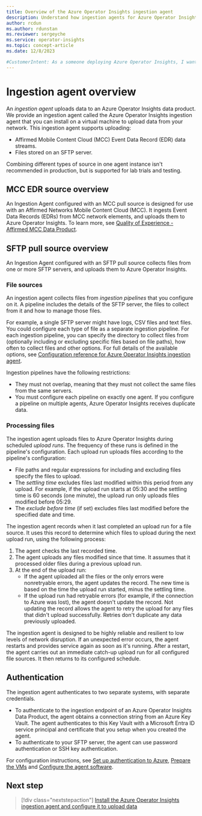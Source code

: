 ```yaml
---
title: Overview of the Azure Operator Insights ingestion agent
description: Understand how ingestion agents for Azure Operator Insights collect and upload data about your network to Azure.
author: rcdun
ms.author: rdunstan
ms.reviewer: sergeyche
ms.service: operator-insights
ms.topic: concept-article
ms.date: 12/8/2023

#CustomerIntent: As a someone deploying Azure Operator Insights, I want to understand how ingestion agents work so that I can set one up and configure it for my network.
---
```


# Ingestion agent overview

An _ingestion agent_ uploads data to an Azure Operator Insights data product. We provide an ingestion agent called the Azure Operator Insights ingestion agent that you can install on a virtual machine to upload data from your network. This ingestion agent supports uploading:

- Affirmed Mobile Content Cloud (MCC) Event Data Record (EDR) data streams.
- Files stored on an SFTP server.

Combining different types of source in one agent instance isn't recommended in production, but is supported for lab trials and testing.

## MCC EDR source overview

An Ingestion Agent configured with an MCC pull source is designed for use with an Affirmed Networks Mobile Content Cloud (MCC). It ingests Event Data Records (EDRs) from MCC network elements, and uploads them to Azure Operator Insights. To learn more, see [Quality of Experience - Affirmed MCC Data Product](concept-mcc-data-product.md).

## SFTP pull source overview

An Ingestion Agent configured with an SFTP pull source collects files from one or more SFTP servers, and uploads them to Azure Operator Insights.

### File sources

An ingestion agent collects files from _ingestion pipelines_ that you configure on it. A pipeline includes the details of the SFTP server, the files to collect from it and how to manage those files.

For example, a single SFTP server might have logs, CSV files and text files. You could configure each type of file as a separate ingestion pipeline. For each ingestion pipeline, you can specify the directory to collect files from (optionally including or excluding specific files based on file paths), how often to collect files and other options. For full details of the available options, see [Configuration reference for Azure Operator Insights ingestion agent](ingestion-agent-configuration-reference.md).

Ingestion pipelines have the following restrictions:

- They must not overlap, meaning that they must not collect the same files from the same servers.
- You must configure each pipeline on exactly one agent. If you configure a pipeline on multiple agents, Azure Operator Insights receives duplicate data.

### Processing files

The ingestion agent uploads files to Azure Operator Insights during scheduled _upload runs_. The frequency of these runs is defined in the pipeline's configuration. Each upload run uploads files according to the pipeline's configuration:

- File paths and regular expressions for including and excluding files specify the files to upload.
- The _settling time_ excludes files last modified within this period from any upload. For example, if the upload run starts at 05:30 and the settling time is 60 seconds (one minute), the upload run only uploads files modified before 05:29.
- The _exclude before time_ (if set) excludes files last modified before the specified date and time.

The ingestion agent records when it last completed an upload run for a file source. It uses this record to determine which files to upload during the next upload run, using the following process:

1. The agent checks the last recorded time.
1. The agent uploads any files modified since that time. It assumes that it processed older files during a previous upload run.
1. At the end of the upload run:
    - If the agent uploaded all the files or the only errors were nonretryable errors, the agent updates the record. The new time is based on the time the upload run started, minus the settling time.
    - If the upload run had retryable errors (for example, if the connection to Azure was lost), the agent doesn't update the record. Not updating the record allows the agent to retry the upload for any files that didn't upload successfully. Retries don't duplicate any data previously uploaded.

The ingestion agent is designed to be highly reliable and resilient to low levels of network disruption. If an unexpected error occurs, the agent restarts and provides service again as soon as it's running. After a restart, the agent carries out an immediate catch-up upload run for all configured file sources. It then returns to its configured schedule.

## Authentication

The ingestion agent authenticates to two separate systems, with separate credentials.

- To authenticate to the ingestion endpoint of an Azure Operator Insights Data Product, the agent obtains a connection string from an Azure Key Vault. The agent authenticates to this Key Vault with a Microsoft Entra ID service principal and certificate that you setup when you created the agent.
- To authenticate to your SFTP server, the agent can use password authentication or SSH key authentication.

For configuration instructions, see [Set up authentication to Azure](set-up-ingestion-agent.md#set-up-authentication-to-azure), [Prepare the VMs](set-up-ingestion-agent.md#prepare-the-vms) and [Configure the agent software](set-up-ingestion-agent.md#configure-the-agent-software).

## Next step

> [!div class="nextstepaction"]
> [Install the Azure Operator Insights ingestion agent and configure it to upload data](set-up-ingestion-agent.md)
